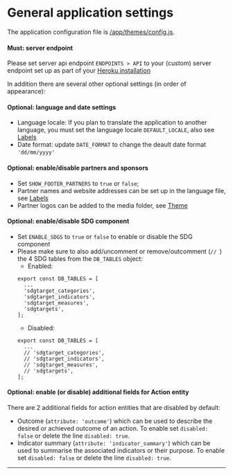 # General application settings

The application configuration file is
[/app/themes/config.js](https://github.com/impactoss/impactoss-client/blob/master/app/themes/config.js).

#### Must: server endpoint

Please set server api endpoint `ENDPOINTS > API` to your (custom) server endpoint set up as part of your [Heroku installation](/server-installation/heroku.md)

In addition there are several other optional settings (in order of appearance):

#### Optional: language and date settings

- Language locale: If you plan to translate the application to another language, you must set the language locale `DEFAULT_LOCALE`, also see [Labels](/client-config/locale.md)
- Date format: update `DATE_FORMAT` to change the deault date format `'dd/mm/yyyy'`

#### Optional: enable/disable partners and sponsors

- Set `SHOW_FOOTER_PARTNERS` to `true` or `false`;
- Partner names and website addresses can be set up in the language file, see [Labels]((/client-config/locale.md))
- Partner logos can be added to the media folder, see [Theme](/client-config/theme.md)

#### Optional: enable/disable SDG component

- Set `ENABLE_SDGS` to `true` or `false` to enable or disable the SDG component
- Please make sure to also add/uncomment or remove/outcomment (`// `) the 4 SDG tables from the `DB_TABLES` object:
  - Enabled:
  ```
  export const DB_TABLES = [
    ...
    'sdgtarget_categories',
    'sdgtarget_indicators',
    'sdgtarget_measures',
    'sdgtargets',
  ];
  ```
  - Disabled:
  ```
  export const DB_TABLES = [
    ...
    // 'sdgtarget_categories',
    // 'sdgtarget_indicators',
    // 'sdgtarget_measures',
    // 'sdgtargets',
  ];
  ```

#### Optional: enable (or disable) additional fields for Action entity

There are 2 additional fields for action entities that are disabled by default:
- Outcome (`attribute: 'outcome'`) which can be used to describe the desired or achieved outcome of an action. To enable set `disabled: false` or delete the line `disabled: true`.
- Indicator summary (`attribute: 'indicator_summary'`) which can be used to summarise the associated indicators or their purpose. To enable set `disabled: false` or delete the line `disabled: true`.

---
